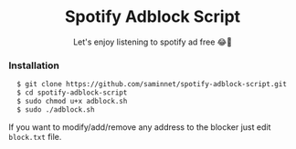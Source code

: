 <h1 align="center">Spotify Adblock Script</h1>
<p align="center">Let's enjoy listening to spotify ad free 😂🎉</p>

<h3>Installation</h3>

```bash
  $ git clone https://github.com/saminnet/spotify-adblock-script.git
  $ cd spotify-adblock-script
  $ sudo chmod u+x adblock.sh
  $ sudo ./adblock.sh
```

If you want to modify/add/remove any address to the blocker just edit `block.txt` file.
